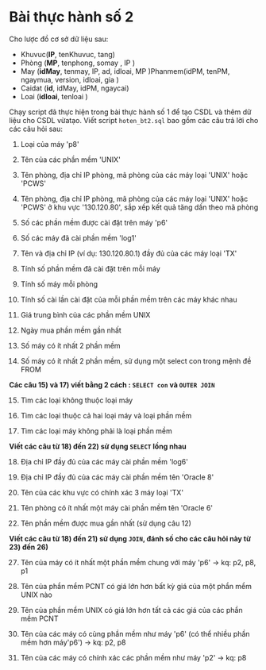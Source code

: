 # Bài thực hành số 2
Cho lược đồ cơ sở dữ liệu sau:
- Khuvuc(**IP**, tenKhuvuc, tang)
- Phòng (**MP**, tenphong, somay , IP )
- May (**idMay**, tenmay, IP, ad, idloai, MP )Phanmem(idPM,  tenPM, ngaymua, version, idloai, gia )
- Caidat (**id**, idMay, idPM, ngaycai)
- Loai (**idloai**,   tenloai )

Chạy script đã thực hiện trong bài thực hành số 1 để tạo CSDL và thêm dữ liệu cho CSDL vừatạo. Viết script `hoten_bt2.sql` bao gồm các câu trả lời cho các câu hỏi sau:

1) Loại của máy 'p8'

2) Tên của các phần mềm 'UNIX'

3) Tên phòng, địa chỉ IP phòng, mã phòng của các máy loại 'UNIX' hoặc 'PCWS'

4) Tên phòng, địa chỉ IP phòng, mã phòng của các máy loại 'UNIX' hoặc 'PCWS' ở khu vực '130.120.80', sắp xếp kết quả tăng dần theo mã phòng

5) Số các phần mềm được cài đặt trên máy 'p6'

6) Số các máy đã cài phần mềm 'log1'

7) Tên và địa chỉ IP (ví dụ: 130.120.80.1) đầy đủ của các máy loại 'TX'

8) Tính số phần mềm đã cài đặt trên mỗi máy

9) Tính số máy mỗi phòng

10) Tính số cài lần cài đặt của mỗi phần mềm trên các máy khác nhau

11) Giá trung bình của các phần mềm UNIX

12) Ngày mua phần mềm gần nhất

13) Số máy có ít nhất 2 phần mềm

14) Số máy có ít nhất 2 phần mềm, sử dụng một select con trong mệnh đề FROM

**Các câu 15) và 17) viết bằng 2 cách : `SELECT con` và `OUTER JOIN`**

15) Tìm các loại không thuộc loại máy 

16) Tìm các loại thuộc cả hai loại máy và loại phần mềm

17) Tìm các loại máy không phải là loại phần mềm

**Viết các câu từ 18) đến 22) sử dụng `SELECT` lồng nhau**

18) Địa chỉ IP đầy đủ của các máy cài phần mềm 'log6'

19) Địa chỉ IP đầy đủ của các máy cài phần mềm tên 'Oracle 8'

20) Tên của các khu vực có chính xác 3 máy loại 'TX'

21) Tên phòng có ít nhất một máy cài phần mềm tên 'Oracle 6'

22) Tên phần mềm được mua gần nhất (sử dụng câu 12)

**Viết các câu từ 18) đến 21) sử dụng `JOIN`, đánh số cho các câu hỏi này từ 23) đến 26)**

27) Tên của máy có ít nhất một phần mềm chung với máy 'p6' -> kq: p2, p8, p1

28) Tên của phần mềm PCNT có giá lớn hơn bất kỳ giá của một phần mềm UNIX nào

29) Tên của phần mềm UNIX có giá lớn hơn tất cả các giá của các phần mềm PCNT

30) Tên của các máy có cùng phần mềm như máy 'p6' (có thể nhiều phần mềm hơn máy'p6') -> kq: p2, p8

31) Tên của các máy có chính xác các phần mềm như máy 'p2' ->  kq: p8
